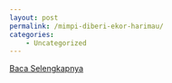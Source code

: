 ```yaml
---
layout: post
permalink: /mimpi-diberi-ekor-harimau/
categories:
    - Uncategorized
---
```


[Baca Selengkapnya](/06)